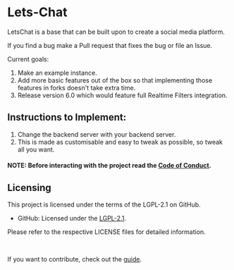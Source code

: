 # Lets-Chat
LetsChat is a base that can be built upon to create a social media platform.

If you find a bug make a Pull request that fixes the bug or file an Issue.

Current goals: 
1. Make an example instance.
2. Add more basic features out of the box so that implementing those features in forks doesn't take extra time.
3. Release version 6.0 which would feature full Realtime Filters integration.

## Instructions to Implement:

1. Change the backend server with your backend server.
2. This is made as customisable and easy to tweak as possible, so tweak all you want.

#### NOTE: Before interacting with the project read the <a href="CODE_OF_CONDUCT.md">Code of Conduct</a>.

## Licensing

This project is licensed under the terms of the LGPL-2.1 on GitHub.

- GitHub: Licensed under the [LGPL-2.1](LICENSE).


Please refer to the respective LICENSE files for detailed information.

<br>

If you want to contribute, check out the <a href="CONTRIBUTING.md">guide</a>.
